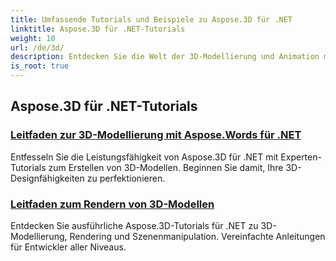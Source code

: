 ```yaml
---
title: Umfassende Tutorials und Beispiele zu Aspose.3D für .NET
linktitle: Aspose.3D für .NET-Tutorials
weight: 10
url: /de/3d/
description: Entdecken Sie die Welt der 3D-Modellierung und Animation mit den Tutorials zu Aspose.3D für .NET. Verbessern Sie Ihre Projekte mühelos – vom Rendering bis zur linearen Extrusion.
is_root: true
---
```

## Aspose.3D für .NET-Tutorials
### [Leitfaden zur 3D-Modellierung mit Aspose.Words für .NET](./guide-to-3d-modeling/)
Entfesseln Sie die Leistungsfähigkeit von Aspose.3D für .NET mit Experten-Tutorials zum Erstellen von 3D-Modellen. Beginnen Sie damit, Ihre 3D-Designfähigkeiten zu perfektionieren.
### [Leitfaden zum Rendern von 3D-Modellen](./guide-to-rendering/)
Entdecken Sie ausführliche Aspose.3D-Tutorials für .NET zu 3D-Modellierung, Rendering und Szenenmanipulation. Vereinfachte Anleitungen für Entwickler aller Niveaus.